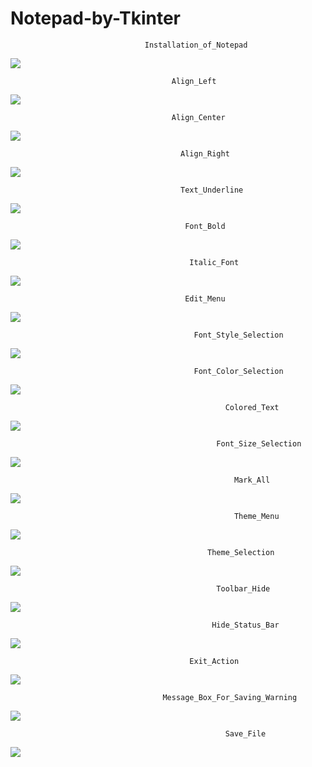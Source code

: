 # Notepad-by-Tkinter

                                  Installation_of_Notepad
![](https://raw.githubusercontent.com/rezaul525/Notepad-by-Tkinter/master/project_ss/Capture.PNG)


                                        Align_Left
![](https://raw.githubusercontent.com/rezaul525/Notepad-by-Tkinter/master/project_ss/align_left.png)

                                        Align_Center
![](https://raw.githubusercontent.com/rezaul525/Notepad-by-Tkinter/master/project_ss/align_center.png)

                                          Align_Right
![](https://raw.githubusercontent.com/rezaul525/Notepad-by-Tkinter/master/project_ss/align_right.png)

                                          Text_Underline
![](https://raw.githubusercontent.com/rezaul525/Notepad-by-Tkinter/master/project_ss/un.png)

                                           Font_Bold
![](https://raw.githubusercontent.com/rezaul525/Notepad-by-Tkinter/master/project_ss/bold_font.png)

                                            Italic_Font
![](https://raw.githubusercontent.com/rezaul525/Notepad-by-Tkinter/master/project_ss/Capture2.PNG)


                                           Edit_Menu
![](https://raw.githubusercontent.com/rezaul525/Notepad-by-Tkinter/master/project_ss/edit_menu.png)


                                             Font_Style_Selection
![](https://raw.githubusercontent.com/rezaul525/Notepad-by-Tkinter/master/project_ss/font.png)


                                             Font_Color_Selection
![](https://raw.githubusercontent.com/rezaul525/Notepad-by-Tkinter/master/project_ss/font_colour.png)

                                                    Colored_Text
![](https://raw.githubusercontent.com/rezaul525/Notepad-by-Tkinter/master/project_ss/txt_colour.png)


                                                  Font_Size_Selection
![](https://raw.githubusercontent.com/rezaul525/Notepad-by-Tkinter/master/project_ss/font_size.png)


                                                      Mark_All
![](https://raw.githubusercontent.com/rezaul525/Notepad-by-Tkinter/master/project_ss/mark_all.png)


                                                      Theme_Menu

![](https://raw.githubusercontent.com/rezaul525/Notepad-by-Tkinter/master/project_ss/theme.png)


                                                Theme_Selection
                                               
![](https://raw.githubusercontent.com/rezaul525/Notepad-by-Tkinter/master/project_ss/select_theme.png)


                                                  Toolbar_Hide
![](https://raw.githubusercontent.com/rezaul525/Notepad-by-Tkinter/master/project_ss/hide_toolbar.png)


                                                 Hide_Status_Bar
![](https://raw.githubusercontent.com/rezaul525/Notepad-by-Tkinter/master/project_ss/hide_statusbar.png)


                                            Exit_Action
![](https://raw.githubusercontent.com/rezaul525/Notepad-by-Tkinter/master/project_ss/exit_action.png)


                                      Message_Box_For_Saving_Warning
![](https://raw.githubusercontent.com/rezaul525/Notepad-by-Tkinter/master/project_ss/message_box.png)


                                                    Save_File
![](https://raw.githubusercontent.com/rezaul525/Notepad-by-Tkinter/master/project_ss/saving_file.png)
